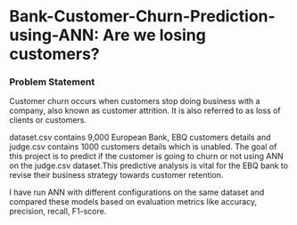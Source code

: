 # Bank-Customer-Churn-Prediction-using-ANN: Are we losing customers?

### Problem Statement
Customer churn occurs when customers stop doing business with a company, also known as customer attrition. It is also referred to as loss of clients or customers.

dataset.csv contains 9,000 European Bank, EBQ customers details and judge.csv contains 1000 customers details which is unabled. The goal of this project is to predict if the customer is going to churn or not using ANN on the judge.csv dataset.This predictive analysis is vital for the EBQ bank to revise their business strategy towards customer retention. 

I have run ANN with different configurations on the same dataset and compared these models based on evaluation metrics like accuracy, precision, recall, F1-score.
